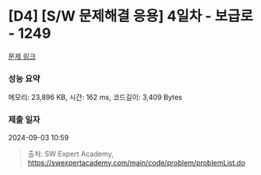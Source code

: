 # [D4] [S/W 문제해결 응용] 4일차 - 보급로 - 1249 

[문제 링크](https://swexpertacademy.com/main/code/problem/problemDetail.do?contestProbId=AV15QRX6APsCFAYD) 

### 성능 요약

메모리: 23,896 KB, 시간: 162 ms, 코드길이: 3,409 Bytes

### 제출 일자

2024-09-03 10:59



> 출처: SW Expert Academy, https://swexpertacademy.com/main/code/problem/problemList.do